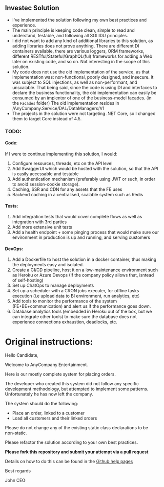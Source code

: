 ## Investec Solution

- I've implemented the solution following my own best practices and experience.
- The main principle is keeping code clean, simple to read and understand, testable, and following all SOLIDU principles.
- I did not want to add any kind of additional libraries to this solution, as adding libraries does not prove anything.
  There are different DI containers available, there are various loggers, ORM frameworks, different RESTful/Stateful/GraphQL(ful) frameworks for adding a Web later on existing code, and so on. Not interesting in the scope of this solution.
- My code does not use the old implementation of the service, as that implementation was: non-functional, poorly designed, and insecure. It was subject to SQL injections, as well as non-performant, and unscalable. That being said, since the code is using DI and interfaces to declare the business functionality, the old implementation can easily be consumed by an implentor of one of the business-model facades. (in the `Facades` folder)
The old implementation resides in /AnyCompany.Service/DAL/DataManagers/V1
- The projects in the solution were not targeting .NET Core, so I changed them to target Core instead of 4.5. 

### TODO:
#### Code:
If I were to continue implementing this solution, I would:
1. Configure resources, threads, etc on the API level
2. Add SwaggerUI which would be hosted with the solution, so that the API is easily accessable and testable
3. Add authentication mechanism (preferably using JWT or such, in order to avoid session-cookie storage).
4. Caching, SSR and CDN for any assets that the FE uses
5. Backend caching in a centralised, scalable system such as Redis

#### Tests:
1. Add integration tests that would cover complete flows as well as integration with 3rd parties
2. Add more extensive unit tests
3. Add a health endpoint + some pinging process that would make sure our environment in production is up and running, and serving customers 

#### DevOps:
   
1. Add a Dockerfile to host the solution in a docker container, thus making the deployments easy and isolated.
2. Create a CI/CD pipeline, host it on a low-maintenance environment such as Heroku or Azure Devops (If the company policy allows that, isntead of self-hosting)
3. Set up ChatOps to manage deployments 
4. Set up a scheduler with a CRON jobs executer, for offline tasks execution (i.e upload data to BI environment, run analytics, etc) 
5. Add tools to monitor the performance of the system (FE+BE+communication) and alert us if the performance goes down.
6. Database analytics tools (embedded in Heroku out of the box, but we can integrate other tools) to make sure the database does not experience connections exhaustion, deadlocks, etc.


# Original instructions:

Hello Candidate,

Welcome to AnyCompany Entertainment.

Here is our mostly complete system for placing orders.

The developer who created this system did not follow any specific development methodology, 
but attempted to implement some patterns. Unfortunately he has now left the company.

The system should do the following:

 * Place an order, linked to a customer
 * Load all customers and their linked orders

Please do not change any of the existing static class declarations to be non-static.

Please refactor the solution according to your own best practices.

**Please fork this repository and submit your attempt via a pull request**

Details on how to do this can be found in the [Github help pages](https://help.github.com/en/articles/creating-a-pull-request-from-a-fork)

Best regards

John
CEO
